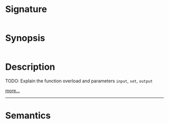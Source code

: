 # Signature
```vikid-signature
```

# Synopsis
```vikid-synopsis
```

# Description
TODO: Explain the function overload and parameters `input`, `set`, `output`

[more...](https://en.wikipedia.org/wiki/Symmetric_difference)

----
# Semantics